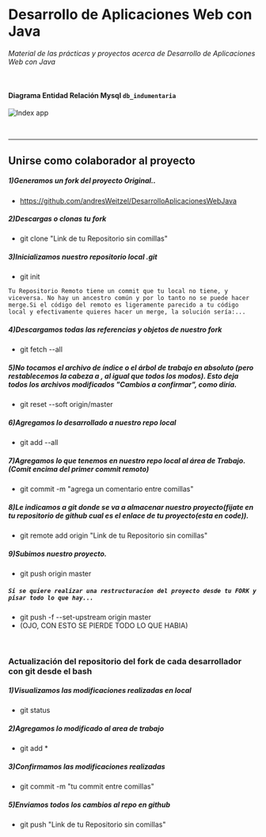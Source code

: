 # Desarrollo de Aplicaciones Web con Java

*Material de las prácticas y proyectos acerca de Desarrollo de Aplicaciones Web con Java*


</br>

#### Diagrama Entidad Relación Mysql `db_indumentaria`

![Index app](https://github.com/andresWeitzel/GestionDB_Mysql_PostgreSQL/blob/master/db_indumentaria/db_indumentaria_DER.png)



</br>

<hr>

## Unirse como colaborador al proyecto

##### 1)Generamos un fork del proyecto Original..
* https://github.com/andresWeitzel/DesarrolloAplicacionesWebJava

##### 2)Descargas o clonas tu fork
* git clone "Link de tu Repositorio sin comillas"

##### 3)Inicializamos nuestro repositorio local .git
* git init

 `Tu Repositorio Remoto tiene un commit que tu local no tiene, y viceversa. No hay un ancestro común y por lo tanto no se puede hacer merge.Si el código del remoto es ligeramente parecido a tu código local y efectivamente quieres hacer un merge, la solución sería:... `

##### 4)Descargamos todas las referencias y objetos de nuestro fork
* git fetch --all

##### 5)No tocamos el archivo de índice o el árbol de trabajo en absoluto (pero restablecemos la cabeza a , al igual que todos los modos). Esto deja todos los archivos modificados "Cambios a confirmar", como diría.
* git reset --soft origin/master

##### 6)Agregamos lo desarrollado a nuestro repo local
* git add --all

##### 7)Agregamos lo que tenemos en nuestro repo local al área de Trabajo.(Comit encima del primer commit remoto)
* git commit -m "agrega un comentario entre comillas"

##### 8)Le indicamos a git donde se va a almacenar nuestro proyecto(fijate en tu repositorio de github cual es el enlace de tu proyecto(esta en code)).
* git remote add origin "Link de tu Repositorio sin comillas"

##### 9)Subimos nuestro proyecto.
* git push origin master


#####  `Si se quiere realizar una restructuracion del proyecto desde tu FORK y pisar todo lo que hay...`
* git push -f --set-upstream origin master
* (OJO, CON ESTO SE PIERDE TODO LO QUE HABIA)

</br>


### Actualización del repositorio del fork de cada desarrollador con git desde el bash 

##### 1)Visualizamos las modificaciones realizadas en local
* git status

##### 2)Agregamos lo modificado al area de trabajo
* git add *

##### 3)Confirmamos las modificaciones realizadas
* git commit -m "tu commit entre comillas"

##### 5)Enviamos todos los cambios al repo en github
* git push "Link de tu Repositorio sin comillas"

</br>

</br>

